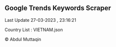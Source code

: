 

## Google Trends Keywords Scraper 
 
Last Update 27-03-2023 , 23:16:21

Country List :
VIETNAM.json



© Abdul Muttaqin 
